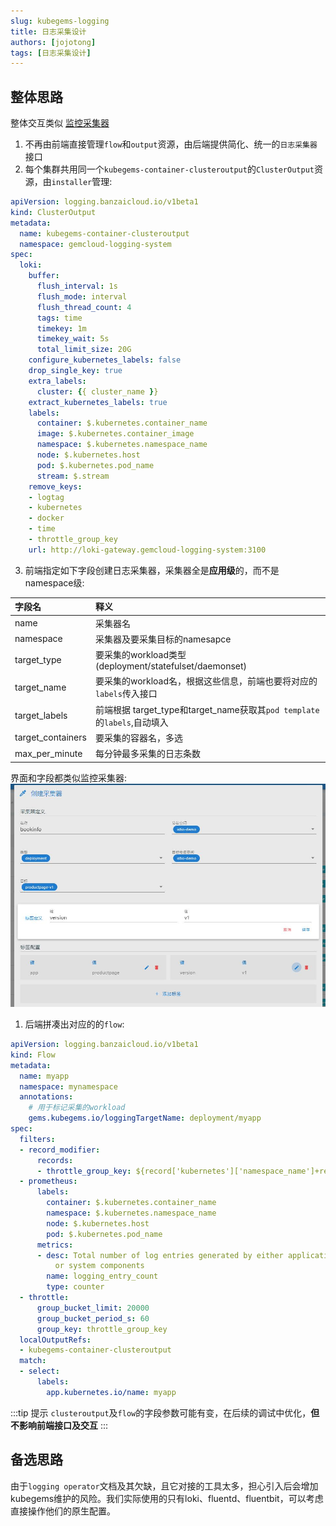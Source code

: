 ```yaml
---
slug: kubegems-logging
title: 日志采集设计
authors: [jojotong]
tags: [日志采集设计]
---
```


## 整体思路
整体交互类似 [监控采集器](/docs/tasks/observability/monitoring/monitors)

1. 不再由前端直接管理`flow`和`output`资源，由后端提供简化、统一的`日志采集器`接口
2. 每个集群共用同一个`kubegems-container-clusteroutput`的`ClusterOutput`资源，由`installer`管理:
```yaml
apiVersion: logging.banzaicloud.io/v1beta1
kind: ClusterOutput
metadata:
  name: kubegems-container-clusteroutput
  namespace: gemcloud-logging-system
spec:
  loki:
    buffer:
      flush_interval: 1s
      flush_mode: interval
      flush_thread_count: 4
      tags: time
      timekey: 1m
      timekey_wait: 5s
      total_limit_size: 20G
    configure_kubernetes_labels: false
    drop_single_key: true
    extra_labels:
      cluster: {{ cluster_name }}
    extract_kubernetes_labels: true
    labels:
      container: $.kubernetes.container_name
      image: $.kubernetes.container_image
      namespace: $.kubernetes.namespace_name
      node: $.kubernetes.host
      pod: $.kubernetes.pod_name
      stream: $.stream
    remove_keys:
    - logtag
    - kubernetes
    - docker
    - time
    - throttle_group_key
    url: http://loki-gateway.gemcloud-logging-system:3100
```
3. 前端指定如下字段创建日志采集器，采集器全是**应用级**的，而不是namespace级:

| 字段名            | 释义                                                                     |
| :---------------- | :----------------------------------------------------------------------- |
| name              | 采集器名                                                                 |
| namespace         | 采集器及要采集目标的namesapce                                            |
| target_type       | 要采集的workload类型(deployment/statefulset/daemonset)                   |
| target_name       | 要采集的workload名，根据这些信息，前端也要将对应的`labels`传入接口       |
| target_labels     | 前端根据 target_type和target_name获取其`pod template`的`labels`,自动填入 |
| target_containers | 要采集的容器名，多选                                                     |
| max_per_minute    | 每分钟最多采集的日志条数                                                 |

界面和字段都类似监控采集器:
![](logging-collector.jpg)

1. 后端拼凑出对应的的`flow`:

```yaml
apiVersion: logging.banzaicloud.io/v1beta1
kind: Flow
metadata:
  name: myapp
  namespace: mynamespace
  annotations:
    # 用于标记采集的workload
    gems.kubegems.io/loggingTargetName: deployment/myapp
spec:
  filters:
  - record_modifier:
      records:
      - throttle_group_key: ${record['kubernetes']['namespace_name']+record['kubernetes']['pod_name']}
  - prometheus:
      labels:
        container: $.kubernetes.container_name
        namespace: $.kubernetes.namespace_name
        node: $.kubernetes.host
        pod: $.kubernetes.pod_name
      metrics:
      - desc: Total number of log entries generated by either application containers
          or system components
        name: logging_entry_count
        type: counter
  - throttle:
      group_bucket_limit: 20000
      group_bucket_period_s: 60
      group_key: throttle_group_key              
  localOutputRefs:
  - kubegems-container-clusteroutput
  match:
  - select:
      labels:
        app.kubernetes.io/name: myapp
```

:::tip 提示
`clusteroutput`及`flow`的字段参数可能有变，在后续的调试中优化，**但不影响前端接口及交互**
:::
   
## 备选思路

由于`logging operator`文档及其欠缺，且它对接的工具太多，担心引入后会增加kubegems维护的风险。我们实际使用的只有loki、fluentd、fluentbit，可以考虑直接操作他们的原生配置。